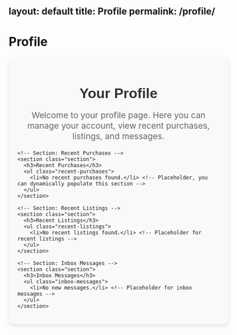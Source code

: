 layout: default
title: Profile
permalink: /profile/
---

# Profile

<link rel="stylesheet" href="{{ site.baseurl }}/assets/css/contact-page.css">

<main>
  <div class="profile-container">
    <h2>Your Profile</h2>
    <p class="profile-description">Welcome to your profile page. Here you can manage your account, view recent purchases, listings, and messages.</p>

    <!-- Section: Recent Purchases -->
    <section class="section">
      <h3>Recent Purchases</h3>
      <ul class="recent-purchases">
        <li>No recent purchases found.</li> <!-- Placeholder, you can dynamically populate this section -->
      </ul>
    </section>

    <!-- Section: Recent Listings -->
    <section class="section">
      <h3>Recent Listings</h3>
      <ul class="recent-listings">
        <li>No recent listings found.</li> <!-- Placeholder for recent listings -->
      </ul>
    </section>

    <!-- Section: Inbox Messages -->
    <section class="section">
      <h3>Inbox Messages</h3>
      <ul class="inbox-messages">
        <li>No new messages.</li> <!-- Placeholder for inbox messages -->
      </ul>
    </section>

  </div>

  <style>
    .profile-container {
      max-width: 800px;
      margin: 0 auto;
      padding: 20px;
      background-color: #f9f9f9;
      border-radius: 10px;
      box-shadow: 0 4px 8px rgba(0, 0, 0, 0.1);
    }

    .profile-container h2 {
      font-family: 'Arial', sans-serif;
      font-size: 2rem;
      color: #333;
      text-align: center;
      margin-bottom: 10px;
    }

    .profile-description {
      font-size: 1.2rem;
      color: #666;
      text-align: center;
      margin-bottom: 20px;
    }

    .section {
      margin-top: 20px;
    }

    .section h3 {
      font-size: 1.5rem;
      color: #333;
      margin-bottom: 10px;
    }

    .section ul {
      list-style-type: none;
      padding: 0;
    }

    .section li {
      background-color: #f1f1f1;
      margin: 10px 0;
      padding: 10px;
      border-radius: 5px;
    }

    .section li a {
      text-decoration: none;
      color: #06f;
    }

    .section li a:hover {
      text-decoration: underline;
    }
  </style>

  <script>
    // Placeholder logic for fetching recent purchases, listings, and messages
    function loadRecentItems() {
      // Example: Fetch recent purchases from an API or database
      const purchases = [
        'Item 1: Awesome Product',
        'Item 2: Cool Gadget',
        'Item 3: Amazing Accessory'
      ];

      // Example: Fetch recent listings from an API or database
      const listings = [
        'Listing 1: Product for Sale',
        'Listing 2: Another Cool Item',
        'Listing 3: Vintage Collection'
      ];

      // Example: Fetch inbox messages from an API or database
      const messages = [
        'Message 1: You have a new offer!',
        'Message 2: Seller responded to your inquiry',
        'Message 3: You have a new comment on your listing'
      ];

      // Populate the sections
      const purchaseList = document.querySelector('.recent-purchases');
      purchases.forEach(purchase => {
        const li = document.createElement('li');
        li.textContent = purchase;
        purchaseList.appendChild(li);
      });

      const listingList = document.querySelector('.recent-listings');
      listings.forEach(listing => {
        const li = document.createElement('li');
        li.textContent = listing;
        listingList.appendChild(li);
      });

      const messageList = document.querySelector('.inbox-messages');
      messages.forEach(message => {
        const li = document.createElement('li');
        li.textContent = message;
        messageList.appendChild(li);
      });
    }

    // Call the function to load recent items when the page loads
    window.onload = loadRecentItems;
  </script>

</main>
